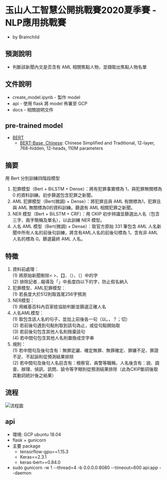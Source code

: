 # 玉山人工智慧公開挑戰賽2020夏季賽 - NLP應用挑戰賽
* by Brainchild
## 預測說明
* 判斷該新聞內文是否含有 AML 相關焦點人物，並擷取出焦點人物名單
## 文件說明
* create_model.ipynb - 製作 model
* api - 使用 flask 將 model 佈署至 GCP
* docs - 相關說明文件
## pre-trained model
* [BERT](https://github.com/google-research/bert)
    - [BERT-Base, Chinese](https://storage.googleapis.com/bert_models/2018_11_03/chinese_L-12_H-768_A-12.zip): Chinese Simplified and Traditional, 12-layer, 768-hidden, 12-heads, 110M parameters
## 摘要
用 Bert 分別訓練四階段模型
1.	犯罪模型（Bert + BiLSTM + Dense）：將有犯罪事實標為 1，與犯罪無關標為 0 的資料訓練。初步篩選包含犯罪之新聞。
2.	AML 犯罪模型（Bert(微調) + Dense）：將犯罪且與 AML 有關標為1，犯罪且與 AML 無關標為0的資料訓練。篩選有 AML 相關犯罪之新聞。
3.	NER 模型（Bert + BiLSTM + CRF）：用 CKIP 初步辨識並篩選出人名（包含三字、兩字簡稱及單名），以此訓練 NER 模型。
4.	人名 AML 模型（Bert(微調) + Dense）：取官方原始 331 筆包含 AML 人名新聞中所有人名的前後句訓練，將含有AML人名的前後句標為 1，含有非 AML 人名的標為 0。篩選最終 AML 人名。
## 特徵
1.	資料前處理：<br>
(1) 	將原始新聞刪除< >、【】、（）、〔〕中的字<br>
(2) 	排除記者…報導及「」中長度四以下的字，防止假名納入<br>
2.	犯罪模型、AML犯罪模型：<br>
(1) 	若長度大於512則取首尾256字預測<br>
3.	NER模型：<br>
(1) 	用維基百科內百家姓協助判斷並篩選正確人名<br>
4.	人名AML模型：<br>
(1) 	取包含該人名的句子，並加上前後各一句（以。，？；切）<br>
(2) 	若前後句遇到句點則取到該句為止，或從句點開始取<br>
(3) 	若前後句包含其他人名則捨棄該句<br>
(4) 	若中間句包含其他人名則置換成空字串<br>
5.	規則：<br>
(1) 	若中間句及後句含有：無罪定讞、確定無罪、無罪確定、罪嫌不足、罪證不足、不起訴則從預測結果排除<br>
(2) 	若中間句及後句人名前含有：檢察官、員警等職稱，人名後含有：說、調查、辦理、偵訊、訊問、諭令等字眼則從預測結果排除（此為CKIP斷詞後取其動詞統計後之結果）<br>


## 流程
![流程圖](https://github.com/jasonliu1990/esun_summer_game_2020/blob/master/docs/%E6%B5%81%E7%A8%8B.png)

## api 
* 環境: GCP ubuntu 18.04
* flask + gunicorn
* 主要 package
  * tensorflow-gpu==1.15.3
  * Keras==2.3.1
  * keras-bert==0.84.0
* sudo gunicorn -w 1 --thread=4 -b 0.0.0.0:8080 --timeout=600 api:app --daemon
